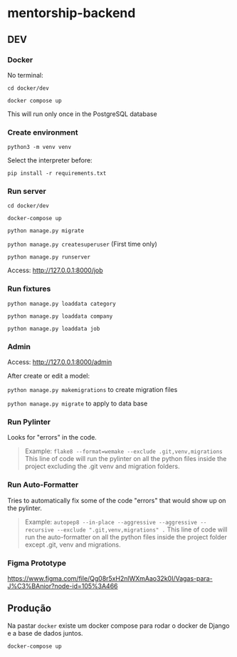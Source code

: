 # mentorship-backend

## DEV

### Docker

No terminal:

`cd docker/dev`

`docker compose up`

This will run only once in the PostgreSQL database

### Create environment

`python3 -m venv venv`

Select the interpreter before:

`pip install -r requirements.txt`


### Run server

`cd docker/dev`

`docker-compose up`

`python manage.py migrate`

`python manage.py createsuperuser` (First time only)

`python manage.py runserver`

Access: http://127.0.0.1:8000/job


### Run fixtures

`python manage.py loaddata category`

`python manage.py loaddata company`

`python manage.py loaddata job`


### Admin

Access: http://127.0.0.1:8000/admin
    
After create or edit a model:

`python manage.py makemigrations` to create migration files

`python manage.py migrate` to apply to data base


### Run Pylinter

Looks for "errors" in the code.

> Example:  `flake8 --format=wemake --exclude .git,venv,migrations` This line of code will run the pylinter on all the python files inside the project excluding the .git venv and migration folders.

### Run Auto-Formatter

Tries to automatically fix some of the code "errors" that would show up on the pylinter.

> Example:  `autopep8 --in-place --aggressive --aggressive --recursive --exclude ".git,venv,migrations" .`  This line of code will run the auto-formatter on all the python files inside the project folder except .git, venv and migrations.

### Figma Prototype

https://www.figma.com/file/Qg08r5xH2nlWXmAao32k0I/Vagas-para-J%C3%BAnior?node-id=105%3A466



## Produção

Na pastar `docker` existe um docker compose para rodar o docker de Django e a base de dados juntos.

`docker-compose up`
